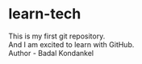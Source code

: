 # learn-tech
This is my first git repository.
<br>
And I am excited to learn with GitHub.
<br>
Author -  Badal Kondankel

